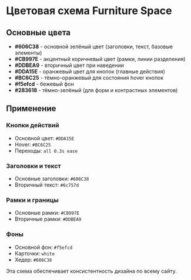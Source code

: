 # Цветовая схема Furniture Space

## Основные цвета

- **#606C38** - основной зелёный цвет (заголовки, текст, базовые элементы)
- **#CB997E** - акцентный коричневый цвет (рамки, линии разделения)
- **#DDBEA9** - вторичный цвет при наведении
- **#DDA15E** - оранжевый цвет для кнопок (главные действия)
- **#BC6C25** - тёмно-оранжевый для состояния hover кнопок
- **#f5efcd** - бежевый фон
- **#283618** - тёмно-зелёный (для форм и контрастных элементов)

## Применение

### Кнопки действий
- Основной цвет: `#DDA15E`
- Hover: `#BC6C25`
- Переходы: `all 0.3s ease`

### Заголовки и текст
- Основные заголовки: `#606C38`
- Вторичный текст: `#6c757d`

### Рамки и границы
- Основные рамки: `#CB997E`
- Вторичные рамки: `#DDBEA9`

### Фоны
- Основной фон: `#f5efcd`
- Карточки: `white`
- Хедер: `#606C38`

Эта схема обеспечивает консистентность дизайна по всему сайту. 
